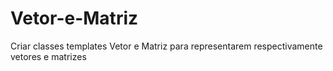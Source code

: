 # Vetor-e-Matriz
Criar classes templates Vetor e Matriz para representarem respectivamente vetores e matrizes
